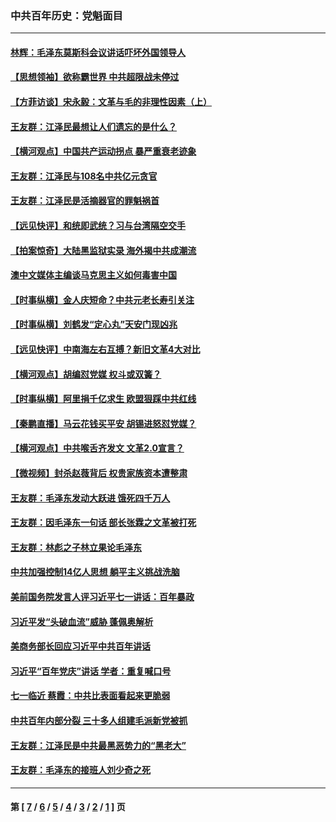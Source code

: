 ### 中共百年历史：党魁面目
---
#### [林辉：毛泽东莫斯科会议讲话吓坏外国领导人](../../pages/nf1176107/n13917931.md?09170430) 
#### [【思想领袖】欲称霸世界 中共超限战未停过](../../pages/nf1176107/n13745142.md?09170430) 
#### [【方菲访谈】宋永毅：文革与毛的非理性因素（上）](../../pages/nf1176107/n13469956.md?09170430) 
#### [王友群：江泽民最想让人们遗忘的是什么？](../../pages/nf1176107/n13408949.md?09170430) 
#### [【横河观点】中国共产运动拐点 暴严重衰老迹象](../../pages/nf1176107/n13388333.md?09170430) 
#### [王友群：江泽民与108名中共亿元贪官](../../pages/nf1176107/n13352358.md?09170430) 
#### [王友群：江泽民是活摘器官的罪魁祸首](../../pages/nf1176107/n13336903.md?09170430) 
#### [【远见快评】和统即武统？习与台湾隔空交手](../../pages/nf1176107/n13297739.md?09170430) 
#### [【拍案惊奇】大陆黑监狱实录 海外揭中共成潮流](../../pages/nf1176107/n13288853.md?09170430) 
#### [澳中文媒体主编谈马克思主义如何毒害中国](../../pages/nf1176107/n13257387.md?09170430) 
#### [【时事纵横】金人庆短命？中共元老长寿引关注](../../pages/nf1176107/n13217934.md?09170430) 
#### [【时事纵横】刘鹤发“定心丸”天安门现凶兆](../../pages/nf1176107/n13215416.md?09170430) 
#### [【远见快评】中南海左右互搏？新旧文革4大对比](../../pages/nf1176107/n13214745.md?09170430) 
#### [【横河观点】胡编怼党媒 权斗或双簧？](../../pages/nf1176107/n13210864.md?09170430) 
#### [【时事纵横】阿里捐千亿求生 欧盟狠踩中共红线](../../pages/nf1176107/n13206431.md?09170430) 
#### [【秦鹏直播】马云花钱买平安 胡锡进怒怼党媒？](../../pages/nf1176107/n13206392.md?09170430) 
#### [【横河观点】中共喉舌齐发文 文革2.0宣言？](../../pages/nf1176107/n13201248.md?09170430) 
#### [【微视频】封杀赵薇背后 权贵家族资本遭整肃](../../pages/nf1176107/n13197798.md?09170430) 
#### [王友群：毛泽东发动大跃进 饿死四千万人](../../pages/nf1176107/n13177158.md?09170430) 
#### [王友群：因毛泽东一句话 部长张霖之文革被打死](../../pages/nf1176107/n13161711.md?09170430) 
#### [王友群：林彪之子林立果论毛泽东](../../pages/nf1176107/n13128622.md?09170430) 
#### [中共加强控制14亿人思想 躺平主义挑战洗脑](../../pages/nf1176107/n13094299.md?09170430) 
#### [美前国务院发言人评习近平七一讲话：百年暴政](../../pages/nf1176107/n13066986.md?09170430) 
#### [习近平发“头破血流”威胁 蓬佩奥解析](../../pages/nf1176107/n13063604.md?09170430) 
#### [美商务部长回应习近平中共百年讲话](../../pages/nf1176107/n13062903.md?09170430) 
#### [习近平“百年党庆”讲话 学者：重复喊口号](../../pages/nf1176107/n13061411.md?09170430) 
#### [七一临近 蔡霞：中共比表面看起来更脆弱](../../pages/nf1176107/n13056418.md?09170430) 
#### [中共百年内部分裂 三十多人组建毛派新党被抓](../../pages/nf1176107/n13044023.md?09170430) 
#### [王友群：江泽民是中共最黑恶势力的“黑老大”](../../pages/nf1176107/n13022180.md?09170430) 
#### [王友群：毛泽东的接班人刘少奇之死](../../pages/nf1176107/n12991772.md?09170430) 

---
#### 第 [ [7](./7.md?09170430) / [6](./6.md?09170430) / [5](./5.md?09170430) / [4](./4.md?09170430) / [3](./3.md?09170430) / [2](./2.md?09170430) / [1](./1.md?09170430) ] 页

